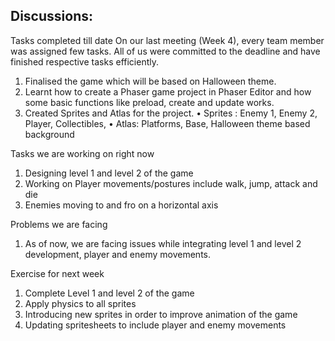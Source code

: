## Discussions:

Tasks completed till date
On our last meeting (Week 4), every team member was assigned few tasks. All of us were committed to the deadline and have finished respective tasks efficiently.

1.	Finalised the game which will be based on Halloween theme.
2.	Learnt how to create a Phaser game project in Phaser Editor and how some basic functions like preload, create and update works.
3.	Created Sprites and Atlas for the project.
•	Sprites : Enemy 1, Enemy 2, Player, Collectibles, 
•	Atlas: Platforms, Base, Halloween theme based background 

Tasks we are working on right now
1.	Designing level 1 and level 2 of the game
2.	Working on Player movements/postures include walk, jump, attack and die
3.	Enemies moving to and fro on a horizontal axis

Problems we are facing
1.	As of now, we are facing issues while integrating level 1 and level 2 development, player and enemy movements.

Exercise for next week
1.	Complete Level 1 and level 2 of the game
2.	Apply physics to all sprites 
3.	Introducing new sprites in order to improve animation of the game
4.	Updating spritesheets to include player and enemy movements


